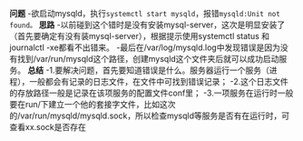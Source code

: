 **问题**
-欲启动mysqld，执行`systemctl start mysqld`，报错`mysqld:Unit not found。`
**思路**
-以前碰到这个错时是没有安装mysql-server，这次是明显安装了（首先要确定有没有装mysql-server），根据提示使用systemctl status 和journalctl -xe都看不出错来。
-最后在/var/log/mysqld.log中发现错误是因为没有找到/var/run/mysqld这个路径，创建mysqld这个文件夹后就可以成功启动服务。
**总结**
-1.要解决问题，首先要知道错误是什么。服务器运行一个服务（进程），一般都会有记录的日志文件，在文件中可找到错误记录； 
-2.这个日志文件的存放路径一般是记录在该项服务的配置文件conf里；
-3.一项服务在运行时一般要在run/下建立一个他的套接字文件，比如这次的/var/run/mysqld/mysqld.sock，所以检查mysqld等服务是否有在运行时，可查看xx.sock是否存在

